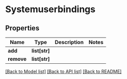 # Systemuserbindings

## Properties
Name | Type | Description | Notes
------------ | ------------- | ------------- | -------------
**add** | **list[str]** |  | 
**remove** | **list[str]** |  | 

[[Back to Model list]](../README.md#documentation-for-models) [[Back to API list]](../README.md#documentation-for-api-endpoints) [[Back to README]](../README.md)


